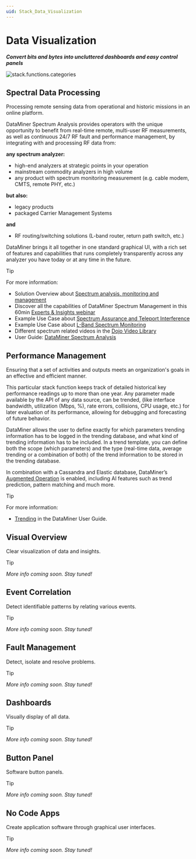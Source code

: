 ```yaml
---
uid: Stack_Data_Visualization
---
```


# Data Visualization

***Convert bits and bytes into uncluttered dashboards and easy control panels***

![stack.functions.categories](~/dataminer-overview/images/stack_data_visualization.png)

## Spectral Data Processing

Processing remote sensing data from operational and historic missions in an online platform.

DataMiner Spectrum Analysis provides operators with the unique opportunity to benefit from real-time remote, multi-user RF measurements, as well as continuous 24/7 RF fault and performance management, by integrating with and processing RF data from:

**any spectrum analyzer:**

- high-end analyzers at strategic points in your operation
- mainstream commodity analyzers in high volume
- any product with spectrum monitoring measurement (e.g. cable modem, CMTS, remote PHY, etc.)

**but also:**

- legacy products
- packaged Carrier Management Systems

**and**

- RF routing/switching solutions (L-band router, return path switch, etc.)

DataMiner brings it all together in one standard graphical UI, with a rich set of features and capabilities that runs completely transparently across any analyzer you have today or at any time in the future.

> [!TIP]
> For more information:
>
> - Solution Overview about [Spectrum analysis, monitoring and management](https://community.dataminer.services/solution/manage-your-rf-with-care-dataminer-spectrum-analysis-monitoring-and-management/)
> - Discover all the capabilities of DataMiner Spectrum Management in this 60min [Experts & Insights webinar](https://community.dataminer.services/video/experts-insights-dataminer-spectrum-management/)
> - Example Use Case about [Spectrum Assurance and Teleport Interference](https://community.dataminer.services/use-case/spectrum-assurance-and-teleport-interference/)
> - Example Use Case about [L-Band Spectrum Monitoring](https://community.dataminer.services/use-case/l-band-spectrum-monitoring/)
> - Different spectrum related videos in the [Dojo Video Library](https://community.dataminer.services/videos/?_sf_s=spectrum)
> - User Guide: [DataMiner Spectrum Analysis](xref:SpectrumAnalysis)

## Performance Management

Ensuring that a set of activities and outputs meets an organization's goals in an effective and efficient manner.

This particular stack function keeps track of detailed historical key performance readings up to more than one year. Any parameter made available by the API of any data source, can be trended, (like interface bandwidth, utilization (Mbps, %), rate errors, collisions, CPU usage, etc.) for later evaluation of its performance, allowing for debugging and forecasting of future behavior.

DataMiner allows the user to define exactly for which parameters trending information has to be logged in the trending database, and what kind of trending information has to be included. In a trend template, you can define both the scope (which parameters) and the type (real-time data, average trending or a combination of both) of the trend information to be stored in the trending database.

In combination with a Cassandra and Elastic database, DataMiner’s [Augmented Operation](xref:Stack_Augmented_Operations) is enabled, including AI features such as trend prediction, pattern matching and much more.

> [!TIP]
> For more information:
>
> - [Trending](xref:trending) in the DataMiner User Guide.

## Visual Overview

Clear visualization of data and insights.

> [!TIP]
>
> *More info coming soon. Stay tuned!*

## Event Correlation

Detect identifiable patterns by relating various events.

> [!TIP]
>
> *More info coming soon. Stay tuned!*

## Fault Management

Detect, isolate and resolve problems.

> [!TIP]
>
> *More info coming soon. Stay tuned!*

## Dashboards

Visually display of all data.

> [!TIP]
>
> *More info coming soon. Stay tuned!*

## Button Panel

Software button panels.

> [!TIP]
>
> *More info coming soon. Stay tuned!*

## No Code Apps

Create application software through graphical user interfaces.

> [!TIP]
>
> *More info coming soon. Stay tuned!*
